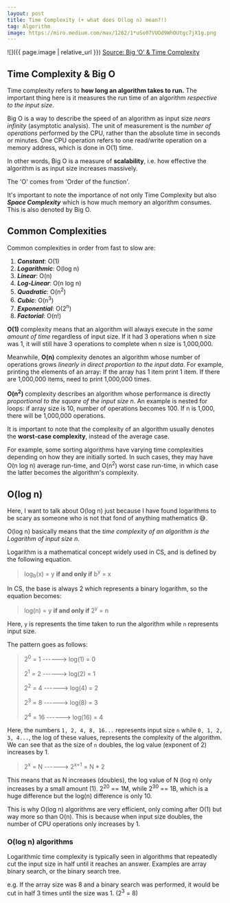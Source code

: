 ```yaml
---
layout: post
title: Time Complexity (+ what does O(log n) mean?!)
tag: Algorithm
image: https://miro.medium.com/max/1262/1*uSo07VUOd9WhOUtgc7jX1g.png
---
```

![]({{ page.image | relative_url }})
[Source: Big ‘O’ & Time Complexity](https://medium.com/@frankadamicoaf/big-o-time-complexity-48bb5896b036)

## Time Complexity & Big O
Time complexity refers to **how long an algorithm takes to run.** The important thing here is it measures the run time of an algorithm *respective to the input size*.

Big O is a way to describe the speed of an algorithm as input size *nears infinity* (asymptotic analysis). The unit of measurement is the *number of operations* performed by the CPU, rather than the absolute time in seconds or minutes. One CPU operation refers to one read/write operation on a memory address, which is done in O(1) time.

In other words, Big O is a measure of **scalability**, i.e. how effective the algorithm is as input size increases massively. 

The 'O' comes from 'Order of the function'.

It's important to note the importance of not only Time Complexity but also ***Space Complexity*** which is how much memory an algorithm consumes. This is also denoted by Big O.

## Common Complexities
Common complexities in order from fast to slow are:
1. ***Constant***: O(1)
2. ***Logarithmic***: O(log n)
3. ***Linear***: O(n)
4. ***Log-Linear***: O(n log n)
5. ***Quadratic***: O(n<sup>2</sup>)
6. ***Cubic***: O(n<sup>3</sup>)
7. ***Exponential***: O(2<sup>n</sup>)
8. ***Factorial***: O(n!)

**O(1)** complexity means that an algorithm will always execute in the *same amount of time* regardless of input size. If it had 3 operations when n size was 1, it will still have 3 operations to complete when n size is 1,000,000.

Meanwhile, **O(n)** complexity denotes an algorithm whose number of operations grows *linearly in direct proportion to the input data*. For example, printing the elements of an array: If the array has 1 item print 1 item. If there are 1,000,000 items, need to print 1,000,000 times.

**O(n<sup>2</sup>)** complexity describes an algorithm whose performance is directly *proportional to the square of the input size n*. An example is nested for loops: if array size is 10, number of operations becomes 100. If n is 1,000, there will be 1,000,000 operations.

It is important to note that the complexity of an algorithm usually denotes the **worst-case complexity**, instead of the average case. 

For example, some sorting algorithms have varying time complexities depending on how they are initially sorted. In such cases, they may have O(n log n) average run-time, and O(n<sup>2</sup>) worst case run-time, in which case the latter becomes the algorithm's complexity.

## O(log n)
Here, I want to talk about O(log n) just because I have found logarithms to be scary as someone who is not that fond of anything mathematics 😅.

O(log n) basically means that the *time complexity of an algorithm is the Logarithm of input size n*.

Logarithm is a mathematical concept widely used in CS, and is defined by the following equation.

> log<sub>b</sub>(x) = y **if and only if** b<sup>y</sup> = x

In CS, the base is always 2 which represents a binary logarithm, so the equation becomes:

> log(n) = y **if and only if** 2<sup>y</sup> = n

Here, `y` is represents the time taken to run the algorithm while `n` represents input size.

The pattern goes as follows:
> 2<sup>0</sup> = 1  ------>   log(1) = 0
> 
> 2<sup>1</sup> = 2  ------>  log(2) = 1
> 
> 2<sup>2</sup> = 4  ------>  log(4) = 2
> 
> 2<sup>3</sup> = 8  ------>  log(8) = 3
> 
> 2<sup>4</sup> = 16  ------>  log(16) = 4

Here, the numbers `1, 2, 4, 8, 16...` represents input size `n` while `0, 1, 2, 3, 4...`, the log of these values, represents the complexity of the algorithm. We can see that as the size of `n` doubles, the log value (exponent of 2) increases by 1.

> 2<sup>x</sup> = N ------> 2<sup>x+1</sup> = N * 2

This means that as N increases (doubles), the log value of N (log n) only increases by a small amount (1). 2<sup>20</sup> == 1M, while 2<sup>30</sup> == 1B, which is a huge difference but the log(n) difference is only 10.

This is why O(log n) algorithms are very efficient, only coming after O(1) but way more so than O(n). This is because when input size doubles, the number of CPU operations only increases by 1.

### O(log n) algorithms

Logarithmic time complexity is typically seen in algorithms that repeatedly cut the input size in half until it reaches an answer. Examples are array binary search, or the binary search tree.

e.g. If the array size was 8 and a binary search was performed, it would be cut in half 3 times until the size was 1. (2<sup>3</sup> = 8)